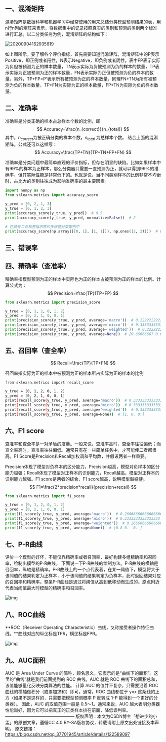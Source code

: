 ## 一、混淆矩阵

​		混淆矩阵是数据科学和机器学习中经常使用的用来总结分类模型预测结果的表，用n行n列的矩阵来表示，将数据集中的记录按照真实的类别和预测的类别两个标准进行汇总。以二分类任务为例，混淆矩阵的结构如下：

![20200904162935619](http://doc.xjfyt.top/markdown_img/20220920181733.png)

​		如上图所示，要了解各个评价指标，首先需要知道混淆矩阵，混淆矩阵中的P表示Positive，即正例或者阳性，N表示Negative，即负例或者阴性。表中FP表示实际为负但被预测为正的样本数量，TN表示实际为负被预测为负的样本的数量，TP表示实际为正被预测为正的样本数量，FN表示实际为正但被预测为负的样本的数量。另外，TP+FP=P’表示所有被预测为正的样本数量，同理FN+TN为所有被预测为负的样本数量，TP+FN为实际为正的样本数量，FP+TN为实际为负的样本数量。



## 二、准确率

准确率是分类正确的样本占总样本个数的比例，即
$$
Accuracy=\frac{n_{correct}}{n_{total}}
$$
其中，$n_{correct}$为被正确分类的样本个数，$n_{total}$ 为总样本个数。
结合上面的混淆矩阵，公式还可以这样写：
$$
Accuracy=\frac{TP+TN}{TP+TN+FP+FN}
$$

准确率是分类问题中最简单直观的评价指标，但存在明显的缺陷。比如如果样本中有99%的样本为正样本，那么分类器只需要一直预测为正，就可以得到99%的准确率，但其实际性能是非常低下的。也就是说，当不同类别样本的比例非常不均衡时，占比大的类别往往成为影响准确率的最主要因素。

```python
import numpy as np
from sklearn.metrics import accuracy_score

y_pred = [0, 2, 1, 3]
y_true = [0, 1, 2, 3]
print(accuracy_score(y_true, y_pred))  # 0.5
print(accuracy_score(y_true, y_pred, normalize=False))  # 2

# 在具有二元标签指示符的多标签分类案例中
print(accuracy_score(np.array([[0, 1], [1, 1]]), np.ones((2, 2))))  # 0.5
```



## 三、错误率



## 四、精确率（查准率）

精确率指模型预测为正的样本中实际也为正的样本占被预测为正的样本的比例。计算公式为：
$$
Precision=\frac{TP}{TP+FP}
$$



```python
from sklearn.metrics import precision_score

y_true = [0, 1, 2, 0, 1, 2]
y_pred = [0, 2, 1, 0, 0, 1]
print(precision_score(y_true, y_pred, average='macro'))  # 0.2222222222222222
print(precision_score(y_true, y_pred, average='micro'))  # 0.3333333333333333
print(precision_score(y_true, y_pred, average='weighted'))  # 0.2222222222222222
print(precision_score(y_true, y_pred, average=None))  # [0.66666667 0.0.]
```



## 五、召回率（查全率）

$$
Recall=\frac{TP}{TP+FN}
$$

召回率指实际为正的样本中被预测为正的样本所占实际为正的样本的比例

```bash
from sklearn.metrics import recall_score

y_true = [0, 1, 2, 0, 1, 2]
y_pred = [0, 2, 1, 0, 0, 1]
print(recall_score(y_true, y_pred, average='macro'))  # 0.3333333333333333
print(recall_score(y_true, y_pred, average='micro'))  # 0.3333333333333333
print(recall_score(y_true, y_pred, average='weighted'))  # 0.3333333333333333
print(recall_score(y_true, y_pred, average=None))  # [1. 0. 0.]
```



## 六、F1 score

​       查准率和查全率是一对矛盾的度量。一般来说，查准率高时，查全率往往偏低；而查全率高时，查准率往往偏低。通常只有在一些简单任务中，才可能使二者都很高。F1 Score是Precision和Recall加权调和平均数，并假设两者一样重要。

​		Precision体现了模型对负样本的区分能力，Precision越高，模型对负样本的区分能力越强；Recall体现了模型对正样本的识别能力，Recall越高，模型对正样本的识别能力越强。F1 score是两者的综合，F1 score越高，说明模型越稳健。
$$
F1=\frac{2*precision*recall}{precision+recall}
$$

```python
from sklearn.metrics import f1_score

y_true = [0, 1, 2, 0, 1, 2]
y_pred = [0, 2, 1, 0, 0, 1]
print(f1_score(y_true, y_pred, average='macro'))  # 0.26666666666666666
print(f1_score(y_true, y_pred, average='micro'))  # 0.3333333333333333
print(f1_score(y_true, y_pred, average='weighted'))  # 0.26666666666666666
print(f1_score(y_true, y_pred, average=None))  # [0.8 0.  0. ]
```



## 七、P-R曲线

评价一个模型的好坏，不能仅靠精确率或者召回率，最好构建多组精确率和召回率，绘制出模型的P-R曲线。
下面说一下P-R曲线的绘制方法。P-R曲线的横轴是召回率，纵轴是精确率。P-R曲线上的一个点代表着，在某一阈值下，模型将大于该阈值的结果判定为正样本，小于该阈值的结果判定为负样本，此时返回结果对应的召回率和精确率。整条P-R曲线是通过将阈值从高到低移动而生成的。原点附近代表当阈值最大时模型的精确率和召回率。

![img](http://doc.xjfyt.top/markdown_img/20220921205842.jpeg)

## 八、ROC曲线

**ROC（Receiver Operating Characteristic）曲线，又称接受者操作特征曲线。**曲线对应的纵坐标是TPR，横坐标是FPR。

![img](http://doc.xjfyt.top/markdown_img/20220921210102.jpeg)

## 九、AUC面积

AUC 是 Area Under Curve 的简称，顾名思义，它表示的是“曲线下的面积”。这里的“曲线”就是我们前面提到的 ROC 曲线。AUC 就是 ROC 曲线下的面积总和，该值能够量化反映分类算法的性能。
计算 AUC 的值并不复杂，只需要沿着 ROC 曲线的横轴做积分（或累加求和）即可。通常，ROC 曲线都位于 y=x 这条线的上方（如果不是这样的，只需要把模型预测概率 P 反转成 1-P 能得到一个更好的分类器）。
因此，AUC 的取值范围一般是 0.5～1。通常来说，AUC 越大表明分类器性能越好，因为它可以把真正的正类样本排在前面，降低误判率。
————————————————
版权声明：本文为CSDN博主「想进步的小孟」的原创文章，遵循CC 4.0 BY-SA版权协议，转载请附上原文出处链接及本声明。
原文链接：https://blog.csdn.net/qq_37701945/article/details/122589097
